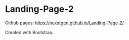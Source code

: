 # Landing-Page-2

Github pages:
https://nexxtgen.github.io/Landing-Page-2/

Created with Bootstrap.
